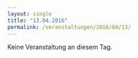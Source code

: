 ```yaml
---
layout: single
title: "13.04.2016"
permalink: /veranstaltungen/2016/04/13/
---
```


Keine Veranstaltung an diesem Tag.
